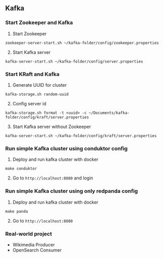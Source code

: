 ## Kafka

### Start Zookeeper and Kafka

1. Start Zookeeper

```shell
zookeeper-server-start.sh ~/kafka-folder/config/zookeeper.properties
```

2. Start Kafka server

```shell
kafka-server-start.sh ~/kafka-folder/config/server.properties
```

### Start KRaft and Kafka

1. Generate UUID for cluster

```shell
kafka-storage.sh random-uuid
```

2. Config server id

```shell
kafka-storage.sh format -t <uuid> -c ~/Documents/kafka-folder/config/kraft/server.properties
```

3. Start Kafka server without Zookeeper

```shell
kafka-server-start.sh ~/kafka-folder/config/kraft/server.properties
```

### Run simple Kafka cluster using conduktor config

1. Deploy and run kafka cluster with docker

```shell
make conduktor
```

2. Go to `http://localhost:8080` and login

### Run simple Kafka cluster using only redpanda config

1. Deploy and run kafka cluster with docker

```shell
make panda
```

2. Go to `http://localhost:8080`

### Real-world project

-   Wikimedia Producer
-   OpenSearch Consumer

